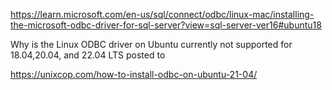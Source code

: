 https://learn.microsoft.com/en-us/sql/connect/odbc/linux-mac/installing-the-microsoft-odbc-driver-for-sql-server?view=sql-server-ver16#ubuntu18

Why is the Linux ODBC driver on Ubuntu currently not supported for 18.04,20.04, and 22.04 LTS
posted to 

https://unixcop.com/how-to-install-odbc-on-ubuntu-21-04/
